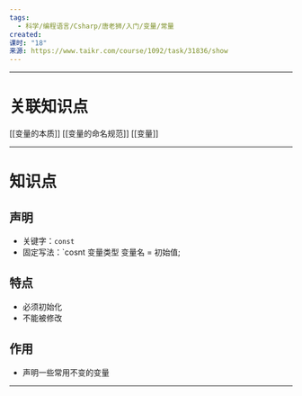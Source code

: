 ```yaml
---
tags:
  - 科学/编程语言/Csharp/唐老狮/入门/变量/常量
created: 
课时: "18"
来源: https://www.taikr.com/course/1092/task/31836/show
---
```


---
# 关联知识点

[[变量的本质]] [[变量的命名规范]] [[变量]]

---
# 知识点

## 声明

- 关键字：`const`
- 固定写法：`cosnt 变量类型 变量名 = 初始值;
## 特点

- 必须初始化
- 不能被修改
## 作用

- 声明一些常用不变的变量

---
